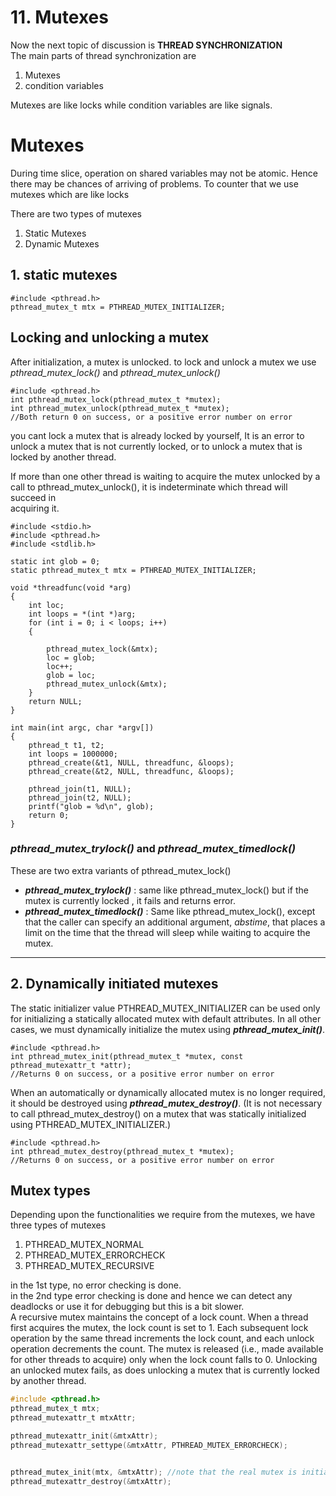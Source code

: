 # 11\. Mutexes

Now the next topic of discussion is **THREAD SYNCHRONIZATION**  
The main parts of thread synchronization are

1.  Mutexes
2.  condition variables

Mutexes are like locks while condition variables are like signals.

# Mutexes

During time slice, operation on shared variables may not be atomic. Hence there may be chances of arriving of problems. To counter that we use mutexes which are like locks

There are two types of mutexes

1.  Static Mutexes
2.  Dynamic Mutexes

## 1\. static mutexes

```
#include <pthread.h>
pthread_mutex_t mtx = PTHREAD_MUTEX_INITIALIZER;
```

## Locking and unlocking a mutex

After initialization, a mutex is unlocked. to lock and unlock a mutex we use  
*pthread_mutex_lock()* and *pthread_mutex_unlock()*

```
#include <pthread.h>
int pthread_mutex_lock(pthread_mutex_t *mutex);
int pthread_mutex_unlock(pthread_mutex_t *mutex);
//Both return 0 on success, or a positive error number on error
```

you cant lock a mutex that is already locked by yourself, It is an error to unlock a mutex that is not currently locked, or to unlock a mutex that is locked by another thread.

If more than one other thread is waiting to acquire the mutex unlocked by a  
call to pthread_mutex_unlock(), it is indeterminate which thread will succeed in  
acquiring it.

```
#include <stdio.h>
#include <pthread.h>
#include <stdlib.h>

static int glob = 0;
static pthread_mutex_t mtx = PTHREAD_MUTEX_INITIALIZER;

void *threadfunc(void *arg)
{
    int loc;
    int loops = *(int *)arg;
    for (int i = 0; i < loops; i++)
    {

        pthread_mutex_lock(&mtx);
        loc = glob;
        loc++;
        glob = loc;
        pthread_mutex_unlock(&mtx);
    }
    return NULL;
}

int main(int argc, char *argv[])
{
    pthread_t t1, t2;
    int loops = 1000000;
    pthread_create(&t1, NULL, threadfunc, &loops);
    pthread_create(&t2, NULL, threadfunc, &loops);

    pthread_join(t1, NULL);
    pthread_join(t2, NULL);
    printf("glob = %d\n", glob);
    return 0;
}
```

### *pthread_mutex_trylock()* and *pthread_mutex_timedlock()*

These are two extra variants of pthread_mutex_lock()

- ***pthread_mutex_trylock()*** : same like pthread_mutex_lock() but if the mutex is currently locked , it fails and returns error.
- ***pthread_mutex_timedlock()*** : Same like pthread_mutex_lock(), except that the caller can specify an additional argument, *abstime*, that places a limit on the time that the thread will sleep while waiting to acquire the mutex.

* * *

## 2\. Dynamically initiated mutexes

The static initializer value PTHREAD_MUTEX_INITIALIZER can be used only for initializing a statically allocated mutex with default attributes. In all other cases, we must dynamically initialize the mutex using ***pthread_mutex_init()***.

```
#include <pthread.h>
int pthread_mutex_init(pthread_mutex_t *mutex, const pthread_mutexattr_t *attr);
//Returns 0 on success, or a positive error number on error
```

When an automatically or dynamically allocated mutex is no longer required, it should be destroyed using ***pthread_mutex_destroy()***. (It is not necessary to call pthread_mutex_destroy() on a mutex that was statically initialized using PTHREAD_MUTEX_INITIALIZER.)

```
#include <pthread.h>
int pthread_mutex_destroy(pthread_mutex_t *mutex);
//Returns 0 on success, or a positive error number on error
```

## Mutex types

Depending upon the functionalities we require from the mutexes, we have three types of mutexes

1.  PTHREAD_MUTEX_NORMAL
2.  PTHREAD_MUTEX_ERRORCHECK
3.  PTHREAD_MUTEX_RECURSIVE

in the 1st type, no error checking is done.  
in the 2nd type error checking is done and hence we can detect any deadlocks or use it for debugging but this is a bit slower.  
A recursive mutex maintains the concept of a lock count. When a thread first acquires the mutex, the lock count is set to 1. Each subsequent lock operation by the same thread increments the lock count, and each unlock operation decrements the count. The mutex is released (i.e., made available for other threads to acquire) only when the lock count falls to 0. Unlocking an unlocked mutex fails, as does unlocking a mutex that is currently locked by another thread.

```c
#include <pthread.h>
pthread_mutex_t mtx;
pthread_mutexattr_t mtxAttr;

pthread_mutexattr_init(&mtxAttr);
pthread_mutexattr_settype(&mtxAttr, PTHREAD_MUTEX_ERRORCHECK);


pthread_mutex_init(mtx, &mtxAttr); //note that the real mutex is initiated here
pthread_mutexattr_destroy(&mtxAttr);


```